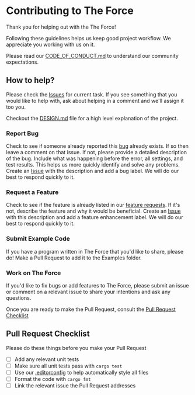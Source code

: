 # Contributing to The Force

Thank you for helping out with the The Force!

Following these guidelines helps us keep good project workflow. We appreciate you working with us on it. 

Please read our [CODE_OF_CONDUCT.md](CODE_OF_CONDUCT.md) to understand our community expectations.

## How to help?

Please check the [Issues][Issues] for current task. If you see something that you would like to help with, ask about helping in a comment and we'll assign it too you.

Checkout the [DESIGN.md](DESIGN.md) file for a high level explanation of the project.

### Report Bug 

Check to see if someone already reported this [bug][Bug Issues] already exists. If so then leave a comment on that issue. If not, please provide a detailed description of the bug. Include what was happening before the error, all settings, and test results. This helps us more quickly identify and solve any problems. Create an [Issue][Issues] with the description and add a bug label. We will do our best to respond quickly to it. 

### Request a Feature

Check to see if the feature is already listed in our [feature requests][Feature Issues]. If it's not, describe the feature and why it would be beneficial. Create an [Issue][Issues] with this description and add a feature enhancement label. We will do our best to respond quickly to it. 

### Submit Example Code

If you have a program written in The Force that you'd like to share, please do! Make a Pull Request to add it to the Examples folder.

### Work on The Force

If you'd like to fix bugs or add features to The Force, please submit an issue or comment on a relevant issue to share your intentions and ask any questions. 

Once you are ready to make the Pull Request, consult the [Pull Request Checklist](#Pull-Request-Checklist)

## Pull Request Checklist

Please do these things before you make your Pull Request

- [ ] Add any relevant unit tests
- [ ] Make sure all unit tests pass with `cargo test`
- [ ] Use our [.editorconfig](.editorconfig) to help automatically style all files
- [ ] Format the code with `cargo fmt`
- [ ] Link the relevant issue the Pull Request addresses

[Issues]: https://github.com/mirdaki/theforce/issues?q=is%3Aissue+is%3Aopen+sort%3Aupdated-desc
[Bug Issues]: https://github.com/mirdaki/theforce/labels/bug
[Feature Issues]: https://github.com/mirdaki/theforce/labels/enhancement
